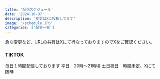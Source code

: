 ```yaml
---
title: '配信スケジュール'
date: '2024-10-07'
description: '変更はXに投稿してます'
image: '/schedule.JPG'
categories: ['記事一覧']
---
```


急な変更など、URLの共有はXにて行なっておりますのでXをご確認ください。

### TIKTOK

毎日１時間配信しております
平日　20時〜21時頃
土日祝日　時間未定、Xにて随時
